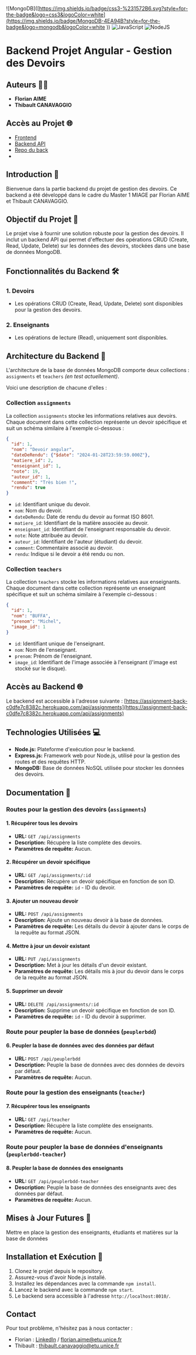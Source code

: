 ![MongoDB]([https://img.shields.io/badge/css3-%231572B6.svg?style=for-the-badge&logo=css3&logoColor=white](https://img.shields.io/badge/MongoDB-4EA94B?style=for-the-badge&logo=mongodb&logoColor=white
))
![JavaScript](https://img.shields.io/badge/javascript-%23323330.svg?style=for-the-badge&logo=javascript&logoColor=%23F7DF1E)
![NodeJS](https://img.shields.io/badge/Node.js-43853D?style=for-the-badge&logo=node.js&logoColor=white)

# Backend Projet Angular - Gestion des Devoirs

## Auteurs 👨‍💻
- **Florian AIME**
- **Thibault CANAVAGGIO**

## Accès au Projet 🌐
- [Frontend](https://assignment-front-2c79479bd1b2.herokuapp.com/home)
- [Backend API](https://assignment-back-c0dfe7c8382c.herokuapp.com/api/assignments)
- [Repo du back](https://github.com/florian83440/projet_angular_m1_miage_back)
- 
## Introduction 🚀
Bienvenue dans la partie backend du projet de gestion des devoirs. Ce backend a été développé dans le cadre du Master 1 MIAGE par Florian AIME et Thibault CANAVAGGIO.

## Objectif du Projet 🎯
Le projet vise à fournir une solution robuste pour la gestion des devoirs. Il inclut un backend API qui permet d'effectuer des opérations CRUD (Create, Read, Update, Delete) sur les données des devoirs, stockées dans une base de données MongoDB.

## Fonctionnalités du Backend 🛠️
### 1. **Devoirs**
   - Les opérations CRUD (Create, Read, Update, Delete) sont disponibles pour la gestion des devoirs.

### 2. **Enseignants**
   - Les opérations de lecture (Read), uniquement sont disponibles.
     
## Architecture du Backend 🔧
L'architecture de la base de données MongoDB  comporte deux collections : `assignments` et `teachers` *(en test actuellement)*. 

Voici une description de chacune d'elles :

### Collection `assignments`

La collection `assignments` stocke les informations relatives aux devoirs. Chaque document dans cette collection représente un devoir spécifique et suit un schéma similaire à l'exemple ci-dessous :

```json
{
  "id": 1,
  "nom": "Devoir angular",
  "dateDeRendu": {"$date": "2024-01-28T23:59:59.000Z"},
  "matiere_id": 2,
  "enseignant_id": 1,
  "note": 19,
  "auteur_id": 1,
  "comment": "Très bien !",
  "rendu": true
}
```

- `id`: Identifiant unique du devoir.
- `nom`: Nom du devoir.
- `dateDeRendu`: Date de rendu du devoir au format ISO 8601.
- `matiere_id`: Identifiant de la matière associée au devoir.
- `enseignant_id`: Identifiant de l'enseignant responsable du devoir.
- `note`: Note attribuée au devoir.
- `auteur_id`: Identifiant de l'auteur (étudiant) du devoir.
- `comment`: Commentaire associé au devoir.
- `rendu`: Indique si le devoir a été rendu ou non.

### Collection `teachers`

La collection `teachers` stocke les informations relatives aux enseignants. Chaque document dans cette collection représente un enseignant spécifique et suit un schéma similaire à l'exemple ci-dessous :

```json
{
  "id": 1,
  "nom": "BUFFA",
  "prenom": "Michel",
  "image_id": 1
}
```

- `id`: Identifiant unique de l'enseignant.
- `nom`: Nom de l'enseignant.
- `prenom`: Prénom de l'enseignant.
- `image_id`: Identifiant de l'image associée à l'enseignant (l'image est stocké sur le disque).


## Accès au Backend 🌐
Le backend est accessible à l'adresse suivante : [https://assignment-back-c0dfe7c8382c.herokuapp.com/api/assignments](https://assignment-back-c0dfe7c8382c.herokuapp.com/api/assignments)


## Technologies Utilisées 💻
- **Node.js:** Plateforme d'exécution pour le backend.
- **Express.js:** Framework web pour Node.js, utilisé pour la gestion des routes et des requêtes HTTP.
- **MongoDB:** Base de données NoSQL utilisée pour stocker les données des devoirs.

## Documentation 📖

### Routes pour la gestion des devoirs (`assignments`)

#### 1. Récupérer tous les devoirs
- **URL:** `GET /api/assignments`
- **Description:** Récupère la liste complète des devoirs.
- **Paramètres de requête:** Aucun.

#### 2. Récupérer un devoir spécifique
- **URL:** `GET /api/assignments/:id`
- **Description:** Récupère un devoir spécifique en fonction de son ID.
- **Paramètres de requête:** `id` - ID du devoir.

#### 3. Ajouter un nouveau devoir
- **URL:** `POST /api/assignments`
- **Description:** Ajoute un nouveau devoir à la base de données.
- **Paramètres de requête:** Les détails du devoir à ajouter dans le corps de la requête au format JSON.

#### 4. Mettre à jour un devoir existant
- **URL:** `PUT /api/assignments`
- **Description:** Met à jour les détails d'un devoir existant.
- **Paramètres de requête:** Les détails mis à jour du devoir dans le corps de la requête au format JSON.

#### 5. Supprimer un devoir
- **URL:** `DELETE /api/assignments/:id`
- **Description:** Supprime un devoir spécifique en fonction de son ID.
- **Paramètres de requête:** `id` - ID du devoir à supprimer.

### Route pour peupler la base de données (`peuplerbdd`)

#### 6. Peupler la base de données avec des données par défaut
- **URL:** `POST /api/peuplerbdd`
- **Description:** Peuple la base de données avec des données de devoirs par défaut.
- **Paramètres de requête:** Aucun.

### Route pour la gestion des enseignants (`teacher`)

#### 7. Récupérer tous les enseignants
- **URL:** `GET /api/teacher`
- **Description:** Récupère la liste complète des enseignants.
- **Paramètres de requête:** Aucun.

### Route pour peupler la base de données d'enseignants (`peuplerbdd-teacher`)

#### 8. Peupler la base de données des enseignants
- **URL:** `GET /api/peuplerbdd-teacher`
- **Description:** Peuple la base de données des enseignants avec des données par défaut.
- **Paramètres de requête:** Aucun.

## Mises à Jour Futures 🚀
Mettre en place la gestion des enseignants, étudiants et matières sur la base de données

## Installation et Exécution 🔧
1. Clonez le projet depuis le repository.
2. Assurez-vous d'avoir Node.js installé.
3. Installez les dépendances avec la commande `npm install`.
4. Lancez le backend avec la commande `npm start`.
5. Le backend sera accessible à l'adresse `http://localhost:8010/`.

## Contact
Pour tout problème, n'hésitez pas à nous contacter :

- Florian : [LinkedIn](https://www.linkedin.com/in/florian-aime/) / florian.aime@etu.unice.fr
- Thibault : thibault.canavaggio@etu.unice.fr
